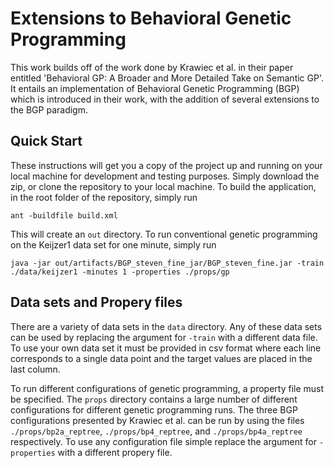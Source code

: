 # Extensions to Behavioral Genetic Programming

This work builds off of the work done by Krawiec et al. in their paper entitled 'Behavioral GP: A Broader and More Detailed Take on Semantic GP'. It entails an implementation of Behavioral Genetic Programming (BGP) which is introduced in their work, with the addition of several extensions to the BGP paradigm.

## Quick Start

These instructions will get you a copy of the project up and running on your local machine for development and testing purposes. Simply download the zip, or clone the repository to your local machine. To build the application, in the root folder of the repository, simply run 

```
ant -buildfile build.xml
```

This will create an `out` directory.  To run conventional genetic programming on the Keijzer1 data set for one minute, simply run

```
java -jar out/artifacts/BGP_steven_fine_jar/BGP_steven_fine.jar -train ./data/keijzer1 -minutes 1 -properties ./props/gp
```

## Data sets and Propery files

There are a variety of data sets in the `data` directory.  Any of these data sets can be used by replacing the argument for `-train` with a different data file. To use your own data set it must be provided in csv format where each line corresponds to a single data point and the target values are placed in the last column.

To run different configurations of genetic programming, a property file must be specified. The `props` directory contains a large number of different configurations for different genetic programming runs.  The three BGP configurations presented by Krawiec et al. can be run by using the files `./props/bp2a_reptree`, `./props/bp4_reptree`, and `./props/bp4a_reptree` respectively.  To use any configuration file simple replace the argument for `-properties` with a different propery file.
